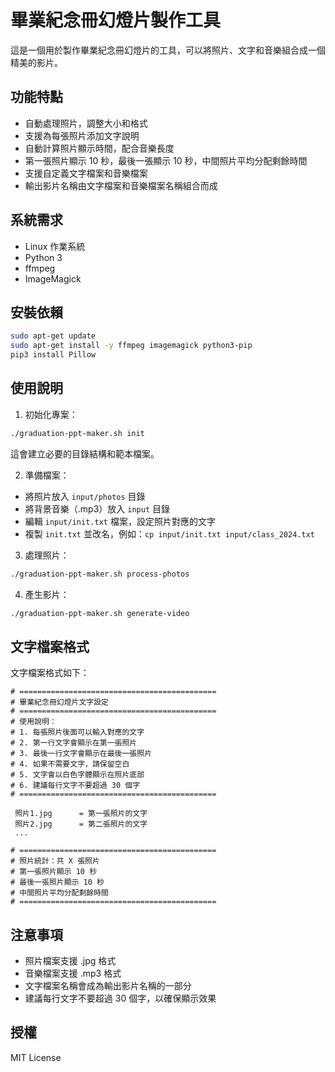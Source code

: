 # 畢業紀念冊幻燈片製作工具

這是一個用於製作畢業紀念冊幻燈片的工具，可以將照片、文字和音樂組合成一個精美的影片。

## 功能特點

- 自動處理照片，調整大小和格式
- 支援為每張照片添加文字說明
- 自動計算照片顯示時間，配合音樂長度
- 第一張照片顯示 10 秒，最後一張顯示 10 秒，中間照片平均分配剩餘時間
- 支援自定義文字檔案和音樂檔案
- 輸出影片名稱由文字檔案和音樂檔案名稱組合而成

## 系統需求

- Linux 作業系統
- Python 3
- ffmpeg
- ImageMagick

## 安裝依賴

```bash
sudo apt-get update
sudo apt-get install -y ffmpeg imagemagick python3-pip
pip3 install Pillow
```

## 使用說明

1. 初始化專案：
```bash
./graduation-ppt-maker.sh init
```
這會建立必要的目錄結構和範本檔案。

2. 準備檔案：
- 將照片放入 `input/photos` 目錄
- 將背景音樂（.mp3）放入 `input` 目錄
- 編輯 `input/init.txt` 檔案，設定照片對應的文字
- 複製 `init.txt` 並改名，例如：`cp input/init.txt input/class_2024.txt`

3. 處理照片：
```bash
./graduation-ppt-maker.sh process-photos
```

4. 產生影片：
```bash
./graduation-ppt-maker.sh generate-video
```

## 文字檔案格式

文字檔案格式如下：
```
# ============================================
# 畢業紀念冊幻燈片文字設定
# ============================================
# 使用說明：
# 1. 每張照片後面可以輸入對應的文字
# 2. 第一行文字會顯示在第一張照片
# 3. 最後一行文字會顯示在最後一張照片
# 4. 如果不需要文字，請保留空白
# 5. 文字會以白色字體顯示在照片底部
# 6. 建議每行文字不要超過 30 個字
# ============================================

 照片1.jpg      = 第一張照片的文字
 照片2.jpg      = 第二張照片的文字
 ...

# ============================================
# 照片統計：共 X 張照片
# 第一張照片顯示 10 秒
# 最後一張照片顯示 10 秒
# 中間照片平均分配剩餘時間
# ============================================
```

## 注意事項

- 照片檔案支援 .jpg 格式
- 音樂檔案支援 .mp3 格式
- 文字檔案名稱會成為輸出影片名稱的一部分
- 建議每行文字不要超過 30 個字，以確保顯示效果

## 授權

MIT License
